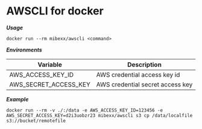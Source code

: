 AWSCLI for docker
=================

***Usage***  
```
docker run --rm mibexx/awscli <command>
```

***Environments***  

| Variable | Description |
| -------- | ----------- |
| AWS_ACCESS_KEY_ID | AWS credential access key id |
| AWS_SECRET_ACCESS_KEY | AWS credential secret access key |

***Example***
```
docker run --rm -v ./:/data -e AWS_ACCESS_KEY_ID=123456 -e AWS_SECRET_ACCESS_KEY=d2i3uobzr23 mibexx/awscli s3 cp /data/localfile s3://bucket/remotefile
```